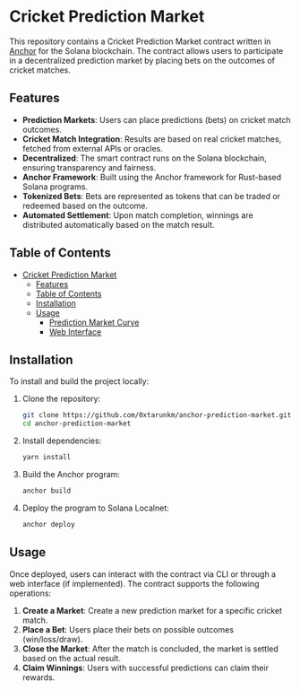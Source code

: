 # Cricket Prediction Market

This repository contains a Cricket Prediction Market contract written in [Anchor](https://project-serum.github.io/anchor/) for the Solana blockchain. The contract allows users to participate in a decentralized prediction market by placing bets on the outcomes of cricket matches.

## Features

- **Prediction Markets**: Users can place predictions (bets) on cricket match outcomes.
- **Cricket Match Integration**: Results are based on real cricket matches, fetched from external APIs or oracles.
- **Decentralized**: The smart contract runs on the Solana blockchain, ensuring transparency and fairness.
- **Anchor Framework**: Built using the Anchor framework for Rust-based Solana programs.
- **Tokenized Bets**: Bets are represented as tokens that can be traded or redeemed based on the outcome.
- **Automated Settlement**: Upon match completion, winnings are distributed automatically based on the match result.

## Table of Contents

- [Cricket Prediction Market](#cricket-prediction-market)
  - [Features](#features)
  - [Table of Contents](#table-of-contents)
  - [Installation](#installation)
  - [Usage](#usage)
    - [Prediction Market Curve](#prediction-market-curve)
    - [Web Interface](#web-interface)

## Installation

To install and build the project locally:

1. Clone the repository:

   ```bash
   git clone https://github.com/0xtarunkm/anchor-prediction-market.git
   cd anchor-prediction-market
   ```

2. Install dependencies:

   ```bash
   yarn install
   ```

3. Build the Anchor program:

   ```bash
   anchor build
   ```

4. Deploy the program to Solana Localnet:

   ```bash
   anchor deploy
   ```

## Usage

Once deployed, users can interact with the contract via CLI or through a web interface (if implemented). The contract supports the following operations:

1. **Create a Market**: Create a new prediction market for a specific cricket match.
2. **Place a Bet**: Users place their bets on possible outcomes (win/loss/draw).
3. **Close the Market**: After the match is concluded, the market is settled based on the actual result.
4. **Claim Winnings**: Users with successful predictions can claim their rewards.
